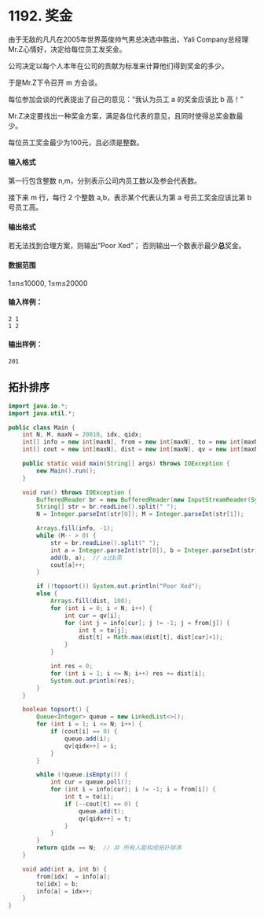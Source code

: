 # 1192. 奖金

由于无敌的凡凡在2005年世界英俊帅气男总决选中胜出，Yali Company总经理Mr.Z心情好，决定给每位员工发奖金。

公司决定以每个人本年在公司的贡献为标准来计算他们得到奖金的多少。

于是Mr.Z下令召开 m 方会谈。

每位参加会谈的代表提出了自己的意见：“我认为员工 a 的奖金应该比 b 高！”

Mr.Z决定要找出一种奖金方案，满足各位代表的意见，且同时使得总奖金数最少。

每位员工奖金最少为100元，且必须是整数。

#### 输入格式

第一行包含整数 n,m，分别表示公司内员工数以及参会代表数。

接下来 m 行，每行 2 个整数 a,b，表示某个代表认为第 a 号员工奖金应该比第 b 号员工高。

#### 输出格式

若无法找到合理方案，则输出“Poor Xed”； 否则输出一个数表示最少**总**奖金。

#### 数据范围

1≤n≤10000, 1≤m≤20000

#### 输入样例：

```
2 1
1 2
```

#### 输出样例：

```
201
```

## 拓扑排序

```java
import java.io.*;
import java.util.*;

public class Main {
    int N, M, maxN = 20010, idx, qidx;
    int[] info = new int[maxN], from = new int[maxN], to = new int[maxN];
    int[] cout = new int[maxN], dist = new int[maxN], qv = new int[maxN];

    public static void main(String[] args) throws IOException {
        new Main().run();
    }

    void run() throws IOException {
        BufferedReader br = new BufferedReader(new InputStreamReader(System.in));
        String[] str = br.readLine().split(" ");
        N = Integer.parseInt(str[0]); M = Integer.parseInt(str[1]);

        Arrays.fill(info, -1);
        while (M-- > 0) {
            str = br.readLine().split(" ");
            int a = Integer.parseInt(str[0]), b = Integer.parseInt(str[1]);
            add(b, a);  // a比b高
            cout[a]++;
        }

        if (!topsort()) System.out.println("Poor Xed");
        else {
            Arrays.fill(dist, 100);
            for (int i = 0; i < N; i++) {
                int cur = qv[i];
                for (int j = info[cur]; j != -1; j = from[j]) {
                    int t = to[j];
                    dist[t] = Math.max(dist[t], dist[cur]+1);
                }
            }

            int res = 0;
            for (int i = 1; i <= N; i++) res += dist[i];
            System.out.println(res);
        }
    }

    boolean topsort() {
        Queue<Integer> queue = new LinkedList<>();
        for (int i = 1; i <= N; i++) {
            if (cout[i] == 0) {
                queue.add(i);
                qv[qidx++] = i;
            }
        }

        while (!queue.isEmpty()) {
            int cur = queue.poll();
            for (int i = info[cur]; i != -1; i = from[i]) {
                int t = to[i];
                if (--cout[t] == 0) {
                    queue.add(t);
                    qv[qidx++] = t;
                }
            }
        }
        return qidx == N;  // 非 所有人能构成拓扑排序
    }

    void add(int a, int b) {
        from[idx]  = info[a];
        to[idx] = b;
        info[a] = idx++;
    }
}
```

